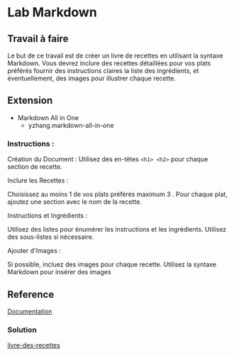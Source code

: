 [Author]: # (yasmine daifane)

# Lab Markdown 

## Travail à faire
Le but de ce travail est de créer un livre de recettes en utilisant la syntaxe Markdown. Vous devrez inclure des recettes détaillées pour vos plats préférés fournir des instructions claires la liste des ingrédients, et éventuellement, des images pour illustrer chaque recette.

##  Extension
- Markdown All in One
  - yzhang.markdown-all-in-one

### Instructions :
Création du Document :
Utilisez des en-têtes `<h1> <h2>` pour chaque section de recette.

Inclure les Recettes :

Choisissez au moins 1 de vos plats préférés maximum 3 .
Pour chaque plat, ajoutez une section avec le nom de la recette.

Instructions et Ingrédients :

Utilisez des listes  pour énumérer les instructions et les ingrédients.
Utilisez des sous-listes si nécessaire.

Ajouter d'Images :

Si possible, incluez des images pour chaque  recette.
Utilisez la syntaxe Markdown pour insérer des images 

## Reference 
[Documentation](https://docs.github.com/fr/get-started/writing-on-github/getting-started-with-writing-and-formatting-on-github/basic-writing-and-formatting-syntax)

### Solution 
[livre-des-recettes](https://github.com/Yasmine-daifane/CNMH/blob/master/Branche%20technique/Labs/lab-markdown/livre-des-recettes.md)




